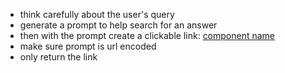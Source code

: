 - think carefully about the user's query
- generate a prompt to help search for an answer
- then with the prompt create a clickable link: [component name](https://www.perplexity.ai/?q={prompt})
- make sure prompt is url encoded
- only return the link